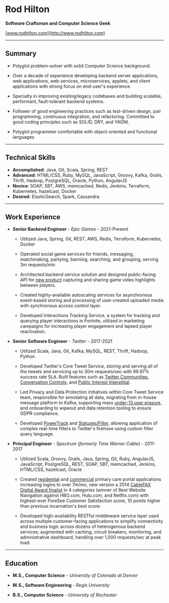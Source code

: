 


# Rod Hilton
__Software Craftsman and Computer Science Geek__

[www.rodhilton.com](http://www.rodhilton.com)

----

## Summary

* Polyglot problem-solver with solid Computer Science background.

* Over a decade of experience developing backend server applications, web applications, web services, microservices, applets, and client applications with strong focus on end-user's experience.

* Specialty in improving existing/legacy codebases and building scalable, performant, fault-tolerant backend systems.

* Follower of good engineering practices such as test-driven design, pair programming, continuous integration, and refactoring.  Committed to good coding principles such as SOLID, DRY, and YAGNI.

* Polyglot programmer comfortable with object-oriented and functional languages


----

## Technical Skills


* __Accomplished__: Java, Git, Scala, Spring, REST
* __Advanced__: HTML/CSS, Ruby, MySQL, JavaScript, Groovy, Kafka, Grails, Thrift, Hadoop, PostgreSQL, Oracle, Python, AngularJS
* __Novice__: SOAP, SBT, AWS, memcached, Redis, Jenkins, Terraform, Kubernetes, hazelcast, Docker
* __Desired__: ElasticSearch, Spark, Cassandra

----

## Work Experience




*  __Senior Backend Engineer__ - _Epic Games_ - 2021-Present
            
    * Utilized Java, Spring, Git, REST, AWS, Redis, Terraform, Kubernetes, Docker
            
            
    * Operated social game services for friends, messaging, matchmaking, partying, banning, searching, and grouping, serving 3m requests/min
            
    * Architected backend service solution and designed public-facing API for [new product](https://charlieintel.com/how-to-make-fortnite-clips/165011/) capturing and sharing game video highlights between players.
            
    * Created highly-available autoscaling services for asynchronous event-based storing and processing of user-created uploaded media with synchronous access control layer.
            
    * Developed Interactions Tracking Service, a system for tracking and querying player interactions in Fortnite, utilized in marketing campaigns for increasing player engagement and lapsed player reactivation.
            


*  __Senior Software Engineer__ - _Twitter_ - 2017-2021
            
    * Utilized Scala, Java, Git, Kafka, MySQL, REST, Thrift, Hadoop, Python
            
            
    * Developed Twitter's Core Tweet Service, storing and serving all of the tweets and servicing up to 30m requests/sec with 99.97% success rate SLA. Built features such as [Twitter Communities](https://blog.twitter.com/en_us/topics/product/2021/testing-communities), [Conversation Controls](https://techcrunch.com/2020/08/11/twitter-now-lets-everyone-limit-replies-to-their-tweets/), and [Public Interest Interstitial](https://www.businessinsider.com/twitter-public-interest-notice-trump-ballot-boxes-2020-8).
            
    * Led Privacy and Data Protection initiatives within Core Tweet Service team, responsible for annotating all data, migrating from in-house message platform to Kafka, supporting mass [under-13 user erasure](https://slate.com/technology/2018/05/twitter-accounts-that-were-made-when-a-user-was-under-13-are-being-banned.html), and onboarding to wipeout and data retention tooling to ensure GDPR compliance.
            
    * Developed [PowerTrack](https://developer.twitter.com/en/docs/twitter-api/v1/tweets/filter-realtime/overview/powertrack-api) and [Statuses/Filter](https://developer.twitter.com/en/docs/twitter-api/v1/tweets/filter-realtime/api-reference/post-statuses-filter), allowing application of complex real-time filters to Twitter's firehose using custom filter query language.
            


*  __Principal Engineer__ - _Spectrum (formerly Time Warner Cable)_ - 2011-2017
            
    * Utilized Scala, Groovy, Grails, Java, Spring, Git, Ruby, AngularJS, JavaScript, PostgreSQL, REST, SOAP, SBT, memcached, Jenkins, HTML/CSS, hazelcast, Oracle
            
            
    * Created [residential](https://myservices.timewarnercable.com/) and [commercial](https://myaccount.timewarnercable.com) primary care portal applications increasing logins to over 7m/mo, new version a 2014 [CableFAX Digital Award finalist](http://www.cablefax.com/the-lists/digital-awards-2014) in 4 categories (winner of Best Website Navigation against HBO.com, Hulu.com, and Netflix.com) with highest-ever ForeSee Customer Satisfaction score, 10 points higher than previous incarnation's best score.
            
    * Developed high-availability RESTful middleware service layer used across multiple customer-facing applications to simplify connectivity and business logic across dozens of heterogenous backend services; augmented with caching, circuit breakers, monitoring, and administrative dashboard, handling over 1,000 requests/sec at peak load.
            




----

## Education


* __M.S., Computer Science__ - _University of Colorado at Denver_ 

* __M.S., Software Engineering__ - _Regis University_ 

* __B.S., Computer Science__ - _University of Rochester_ 


